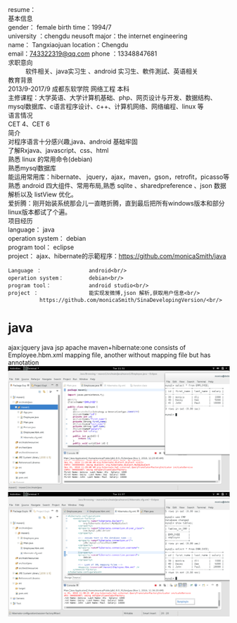 resume：<br/>
基本信息<br/>
       gender：     female                            birth time：1994/7            		   <br/>
       university ：chengdu neusoft                   major：the internet engineering<br/>
       name：        Tangxiaojuan                     location：Chengdu<br/>
       email：743322319@qq.com                        phone ：13348847681 <br/>
求职意向<br/>
           软件相关、java实习生 、android 实习生、軟件測試、英语相关<br/>
教育背景<br/>
         2013/9-2017/9 	成都东软学院  网络工程  本科 <br/>
        主修课程：大学英语、大学计算机基础、php、网页设计与开发、数据结构、mysql数据库、c语言程序设计、c++、计算机网络、网络编程、linux 等<br/>
语言情况<br/>
       CET 4、CET 6<br/>
简介<br/>
       对程序语言十分感兴趣,java、android 基础牢固<br/>
       了解Rxjava、javascript、css、html<br/>
       熟悉 linux 的常用命令(debian)<br/>
       熟悉mysql数据库<br/>
       能运用常用库：hibernate、 jquery，ajax，maven，gson，retrofit，picasso等<br/>
       熟悉 android 四大组件、常用布局,熟悉 sqlite 、sharedpreference 、json 数据解析以及 listView 优化。      <br/>
       爱折腾：刚开始装系统那会儿一直瞎折腾，直到最后把所有windows版本和部分linux版本都试了个遍。<br/>
项目经历<br/>
    language：                java<br/>
    operation system：        debian<br/>
    program tool：            eclipse<br/>
    project：                 ajax、hibernate的示範程序：https://github.com/monicaSmith/java<br/>

    Language ：               android<br/>
    operation system：        debian<br/>
    program tool：            android studio<br/>
    project ：                能实现发微博,json 解析,获取用户信息<br/>
              https://github.com/monicaSmith/SinaDevelopingVersion/<br/>
       

# java
ajax:jquery java jsp apache
maven+hibernate:one consists of Employee.hbm.xml mapping file,
                another without mapping file but has annotation
![SCREENSHOT](anatation1.png)
![SCREENSHOT](mapping.png)
